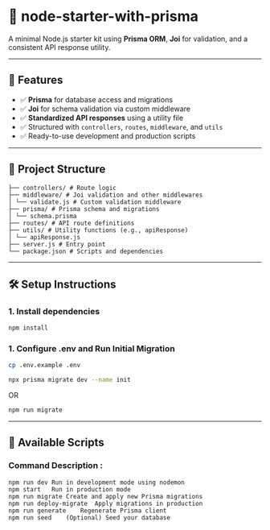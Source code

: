 # 🧰 node-starter-with-prisma

A minimal Node.js starter kit using **Prisma ORM**, **Joi** for validation, and a consistent API response utility.

---

## 🚀 Features

- ✅ **Prisma** for database access and migrations
- ✅ **Joi** for schema validation via custom middleware
- ✅ **Standardized API responses** using a utility file
- ✅ Structured with `controllers`, `routes`, `middleware`, and `utils`
- ✅ Ready-to-use development and production scripts

---

## 📁 Project Structure
```
├── controllers/ # Route logic
├── middleware/ # Joi validation and other middlewares
│ └── validate.js # Custom validation middleware
├── prisma/ # Prisma schema and migrations
│ └── schema.prisma
├── routes/ # API route definitions
├── utils/ # Utility functions (e.g., apiResponse)
│ └── apiResponse.js
├── server.js # Entry point
└── package.json # Scripts and dependencies
```

---

## 🛠️ Setup Instructions

### 1. Install dependencies

```bash
npm install
```
### 1. Configure .env and Run Initial Migration

```bash
cp .env.example .env

npx prisma migrate dev --name init
```

OR

```bash
npm run migrate
```
---

## 📜 Available Scripts
### Command	Description :

```
npm run dev	Run in development mode using nodemon
npm start	Run in production mode
npm run migrate	Create and apply new Prisma migrations
npm run deploy-migrate	Apply migrations in production
npm run generate	Regenerate Prisma client
npm run seed	(Optional) Seed your database
```